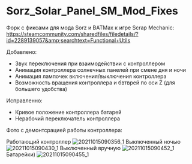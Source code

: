 # Sorz_Solar_Panel_SM_Mod_Fixes
Форк с фиксами для мода Sorz и BATMax к игре Scrap Mechanic: https://steamcommunity.com/sharedfiles/filedetails/?id=2289139057&amp;searchtext=Functional+Utils

Добавлено:
- Звук переключения при взаимодействии с контроллером
- Анимация контроллера солнечных панелей при смене дня и ночи
- Анимация лампочек включения/выключения контроллера
- Возможность вращения контроллера и бвтврей по оси Z (для большего удобства)

Исправленно:
- Кривое положение контроллера батарей
- Нерабочий переключатель контроллера

Фото с демонтсрацией работы контроллера:

Работающий контроллер
![20211015090356_1](https://user-images.githubusercontent.com/56871670/137440170-7dbbe2ed-9259-4f5d-ad54-d0ac6d28ef6a.jpg)
Выключенный ночью
![20211015090430_1](https://user-images.githubusercontent.com/56871670/137440176-e93a5c48-0bfa-4dc2-bd2f-a7b608b2e6b0.jpg)
Выключенный вручную
![20211015090452_1](https://user-images.githubusercontent.com/56871670/137440178-a7f8918f-2f57-4b05-809d-e5946cca305b.jpg)
Батарейки)
![20211015090455_1](https://user-images.githubusercontent.com/56871670/137440182-99b2e65e-cc2d-4df7-8f69-e53a1333e1e9.jpg)
